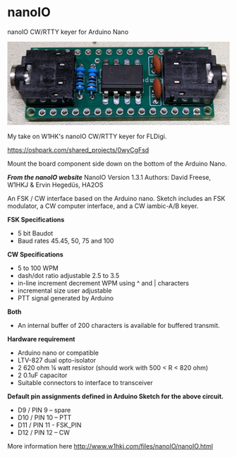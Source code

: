 # nanoIO
nanoIO CW/RTTY keyer for Arduino Nano

![finished board](https://github.com/g7ltt/nanoIO/blob/main/PXL_20210929_022402144.jpg)

My take on W1HK's nanoIO CW/RTTY keyer for FLDigi.

https://oshpark.com/shared_projects/0wyCgFsd

Mount the board component side down on the bottom of the Arduino Nano.

**_From the nanoIO website_**
NanoIO Version 1.3.1 
Authors: David Freese, W1HKJ & Ervin Hegedüs, HA2OS

An FSK / CW interface based on the Arduino nano. Sketch includes an FSK modulator, a CW computer interface, and a CW iambic-A/B keyer.

**FSK Specifications** 
* 5 bit Baudot
* Baud rates 45.45, 50, 75 and 100

**CW Specifications**
* 5 to 100 WPM
* dash/dot ratio adjustable 2.5 to 3.5
* in-line increment decrement WPM using ^ and | characters
* incremental size user adjustable
* PTT signal generated by Arduino

**Both**
* An internal buffer of 200 characters is available for buffered transmit.

**Hardware requirement**
* Arduino nano or compatible
* LTV-827 dual opto-isolator
* 2 620 ohm ¼ watt resistor (should work with 500 < R < 820 ohm)
* 2 0.1uF capacitor
* Suitable connectors to interface to transceiver

**Default pin assignments defined in Arduino Sketch for the above circuit.**
* D9 / PIN 9 – spare
* D10 / PIN 10 – PTT
* D11 / PIN 11 - FSK_PIN
* D12 / PIN 12 – CW

More information here http://www.w1hkj.com/files/nanoIO/nanoIO.html
